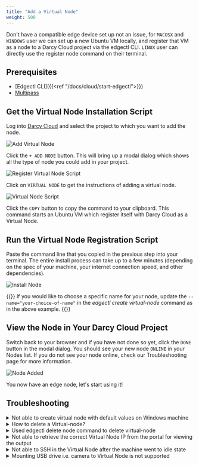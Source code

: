 ```yaml
---
title: "Add a Virtual Node"
weight: 500
---
```


Don't have a compatible edge device set up not an issue, for `MACOSX` and `WINDOWS` user we can set up a new Ubuntu VM locally, and register that VM as a node
to a Darcy Cloud project via the edgectl CLI. `LINUX` user can directly use the register node command on their terminal.

## Prerequisites

* [Edgectl CLI]({{<ref "/docs/cloud/start-edgectl">}})
* [Multipass](https://multipass.run)

## Get the Virtual Node Installation Script

Log into [Darcy Cloud](https://cloud.darcy.ai) and select the project to which you want to add the
node.

![Add Virtual Node](/images/add-node.png)

Click the `+ ADD NODE` button. This will bring up a modal dialog which shows all the type of node you could add in your project.

![Register Virtual Node Script](/images/select-virtual-node.png)

Click on `VIRTUAL NODE` to get the instructions of adding a virtual node.

![Virtual Node Script](/images/add-virtual-node.png)

Click the `COPY` button to copy the command to your clipboard. This command starts an Ubuntu VM which register itself with Darcy
Cloud as a Virtual Node.

## Run the Virtual Node Registration Script

Paste the command line that you copied in the previous step into your terminal.
The entire install process can take up to a few minutes (depending on the spec of your machine, your internet connection
speed, and other dependencies).

![Install Node](/images/virtual-node-added.png)

{{<alert>}}
If you would like to choose a specific name for your node, update the `--name="your-choice-of-name"` in the _edgectl create virtual-node_
command as in the above example.
{{</alert>}}

## View the Node in Your Darcy Cloud Project

Switch back to your browser and if you have not done so yet, click the `DONE` button in the modal dialog. You
should see your new node `ONLINE` in your Nodes list. If you do not see your node online, check our
Troubleshooting page for more information.

![Node Added](/images/virtual-node-portal-view.png)

You now have an edge node, let's start using it!

## Troubleshooting

<details>
  <summary>Not able to create virtual node with default values on Windows machine</summary>
    We can modify the default values based on our Windows machine spec. Below are the default value used to
spin up a multipass VM.
`edgectl create virtual-node name=darcy-node -c 1`
{{< highlight html>}}
-d, --disk    string   Disk space to allocate. Positive integers, in bytes, or with K, M, G suffix. Minimum: 512M, default: 15G.
-c, --cpus    string   Number of CPUs to allocate. Minimum: 1, default: 2.
-m, --mem     string   Amount of memory to allocate. Positive integers, in  bytes, or with K, M, G suffix. Minimum: 128M, default: 1G.
    --network string   Add a network interface to the instance, where <spec> is in the "key=value,key=value" format, with the following keys available:
                       name: the network to connect to (required), use the networks command for a list of possible values,
                       or use 'bridged' to use the interface configured via "multipass set local.bridged-network".
                       mode: auto|manual (default: auto) mac: hardware address (default: random).
                       You can also use a shortcut of "<name>" to mean "name=<name>"{{< /highlight >}}
</details>
<details>
  <summary>How to delete a Virtual-node?</summary>
We recommend using `edgectl delete virtual-node` command to delete the Virtual Node after use, so that all the resources used are cleaned up properly i.e. Ubuntu VM.
</details>
<details>
  <summary>Used edgectl delete node command to delete virtual-node</summary>
Not an issue, we just have to manually delete the multipass VM using multipass delete command <i>multipass delete node-name --purge</i>.
</details>
<details>
  <summary>Not able to retrieve the correct Virtual Node IP from the portal for viewing the output</summary>
At the moment Virtual Node IP visible on the portal is not correct. Therefore, we have to manually retrieve it using multipass command <i>multipass ls</i>.
</details>
<details>
  <summary>Not able to SSH in the Virtual Node after the machine went to idle state</summary>
There is an ongoing issue with internet sharing of virtual network when using multipass with Virtual Box driver.
https://www.virtualbox.org/ticket/14374?cversion=2&cnum_hist=66
</details>
<details>
  <summary>Mounting USB drive i.e. camera to Virtual Node is not supported</summary>
At the moment Virtual Node doesn't support mounting external cameras.
</details>
